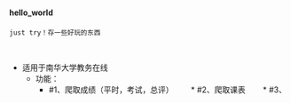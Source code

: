 #### hello_world
    just try！存一些好玩的东西
    
* 适用于南华大学教务在线
    *   功能：
        * #1、爬取成绩（平时，考试，总评）
        * #2、爬取课表
        * #3、
